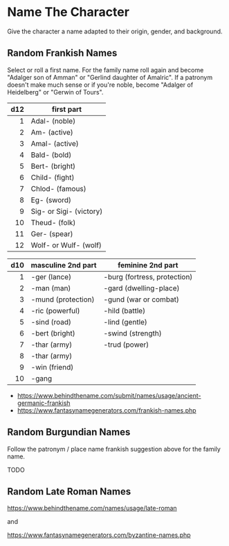 
# Name The Character

Give the character a name adapted to their origin, gender, and background.

## Random Frankish Names

Select or roll a first name. For the family name roll again and become "Adalger son of Amman" or "Gerlind daughter of Amalric". If a patronym doesn't make much sense or if you're noble, become "Adalger of Heidelberg" or "Gerwin of Tours".

| d12 | first part              |
|----:|-------------------------|
|   1 | Adal- (noble)           |
|   2 | Am- (active)            |
|   3 | Amal- (active)          |
|   4 | Bald- (bold)            |
|   5 | Bert- (bright)          |
|   6 | Child- (fight)          |
|   7 | Chlod- (famous)         |
|   8 | Eg- (sword)             |
|   9 | Sig- or Sigi- (victory) |
|  10 | Theud- (folk)           |
|  11 | Ger- (spear)            |
|  12 | Wolf- or Wulf- (wolf)   |

| d10 | masculine 2nd part | feminine 2nd part            |
|----:|--------------------|------------------------------|
|   1 | -ger (lance)       | -burg (fortress, protection) |
|   2 | -man (man)         | -gard (dwelling-place)       |
|   3 | -mund (protection) | -gund (war or combat)        |
|   4 | -ric (powerful)    | -hild (battle)               |
|   5 | -sind (road)       | -lind (gentle)               |
|   6 | -bert (bright)     | -swind (strength)            |
|   7 | -thar (army)       | -trud (power)                |
|   8 | -thar (army)       |                              |
|   9 | -win (friend)      |                              |
|  10 | -gang              |                              |

* https://www.behindthename.com/submit/names/usage/ancient-germanic-frankish
* https://www.fantasynamegenerators.com/frankish-names.php

## Random Burgundian Names

Follow the patronym / place name frankish suggestion above for the family name.

TODO

## Random Late Roman Names

https://www.behindthename.com/names/usage/late-roman

and

https://www.fantasynamegenerators.com/byzantine-names.php

